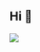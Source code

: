 ## Hi 👋



<img src="https://capsule-render.vercel.app/api?type=wave&color=auto&height=300&section=header&text=welcome!%20&fontSize=90" />

<!--
**blackcat417/blackcat417** is a ✨ _special_ ✨ repository because its `README.md` (this file) appears on your GitHub profile. https://capsule-render.vercel.app/api?
